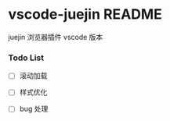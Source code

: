 # vscode-juejin README

juejin 浏览器插件 vscode 版本


### Todo List 

- [ ] 滚动加载
- [ ] 样式优化
- [ ] bug 处理


